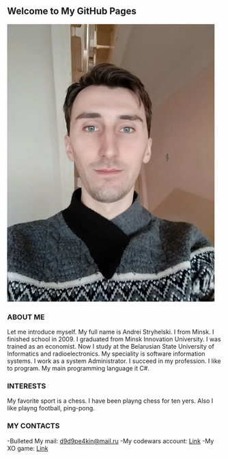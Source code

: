 ## Welcome to My GitHub Pages

![Image](Myphoto.jpg)
### ABOUT ME

Let me introduce myself. My full name is Andrei Stryhelski. I from Minsk. I finished school in 2009. I graduated from Minsk Innovation University. I was trained as an economist.
Now I study at the Belarusian State University of Informatics and radioelectronics. My speciality is software information systems.
I work as a system Administrator. I succeed in my profession.
I like to program. My main programming language it C#.

### INTERESTS

My favorite sport is a chess. I have been playng chess for ten yers. Also I like playng football, ping-pong.

### MY CONTACTS

-Bulleted My mail: d9d9pe4kin@mail.ru
-My codewars account: [Link](https://www.codewars.com/users/StryhelskiAndrei)
-My XO game: [Link](https://github.com/StryhelskiAndrei/XO) 
